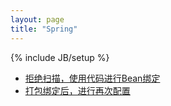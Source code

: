 ```yaml
---
layout: page
title: "Spring"
---
```

{% include JB/setup %}

* [拒绝扫描，使用代码进行Bean绑定](/spring/bean-binding.html)
* [打包绑定后，进行再次配置](/spring/reconfig.html)
